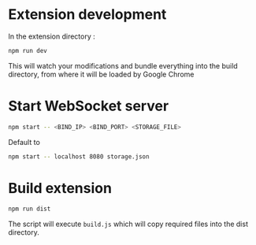 # Extension development

In the extension directory :

```bash
npm run dev
```

This will watch your modifications and bundle everything into the build directory, from where it will be loaded by Google Chrome

# Start WebSocket server

```bash
npm start -- <BIND_IP> <BIND_PORT> <STORAGE_FILE>
```

Default to

```bash
npm start -- localhost 8080 storage.json
```

# Build extension

```bash
npm run dist
```

The script will execute `build.js` which will copy required files into the dist directory.